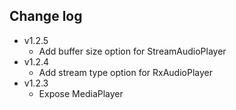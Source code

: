 ## Change log

+ v1.2.5
  + Add buffer size option for StreamAudioPlayer
+ v1.2.4
  + Add stream type option for RxAudioPlayer
+ v1.2.3
  + Expose MediaPlayer
